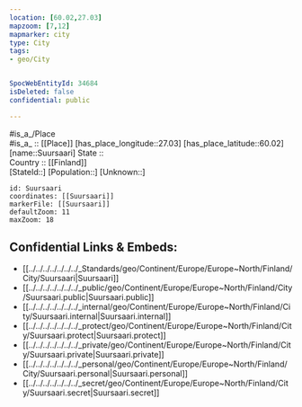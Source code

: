 ```yaml
---
location: [60.02,27.03] 
mapzoom: [7,12] 
mapmarker: city 
type: City
tags:
- geo/City


SpocWebEntityId: 34684
isDeleted: false
confidential: public

---
```

#is_a_/Place  
#is_a_ :: [[Place]] 
[has_place_longitude::27.03] 
[has_place_latitude::60.02] 
[name::Suursaari] 
State ::  
Country :: [[Finland]]  
[StateId::] 
[Population::] 
[Unknown::] 


```leaflet
id: Suursaari
coordinates: [[Suursaari]] 
markerFile: [[Suursaari]] 
defaultZoom: 11 
maxZoom: 18
```


## Confidential Links & Embeds: 
- [[../../../../../../../_Standards/geo/Continent/Europe/Europe~North/Finland/City/Suursaari|Suursaari]] 
- [[../../../../../../../_public/geo/Continent/Europe/Europe~North/Finland/City/Suursaari.public|Suursaari.public]] 
- [[../../../../../../../_internal/geo/Continent/Europe/Europe~North/Finland/City/Suursaari.internal|Suursaari.internal]] 
- [[../../../../../../../_protect/geo/Continent/Europe/Europe~North/Finland/City/Suursaari.protect|Suursaari.protect]] 
- [[../../../../../../../_private/geo/Continent/Europe/Europe~North/Finland/City/Suursaari.private|Suursaari.private]] 
- [[../../../../../../../_personal/geo/Continent/Europe/Europe~North/Finland/City/Suursaari.personal|Suursaari.personal]] 
- [[../../../../../../../_secret/geo/Continent/Europe/Europe~North/Finland/City/Suursaari.secret|Suursaari.secret]] 
